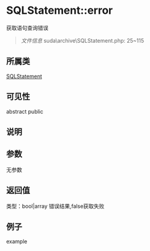 # SQLStatement::error
获取语句查询错误
> *文件信息* suda\archive\SQLStatement.php: 25~115
## 所属类 

[SQLStatement](../SQLStatement.md)

## 可见性

abstract  public  
## 说明



## 参数

无参数
## 返回值
 
类型：bool|array
 错误结果,false获取失败
## 例子

example